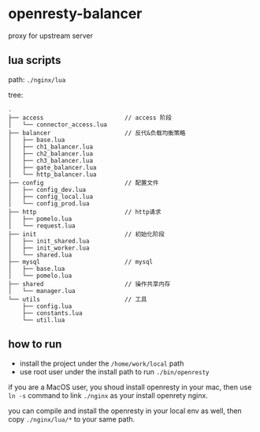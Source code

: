 # openresty-balancer

proxy for upstream server

## lua scripts

path: `./nginx/lua`

tree:

```
.
├── access                       // access 阶段
│   └── connector_access.lua
├── balancer                     // 反代&负载均衡策略
│   ├── base.lua
│   ├── ch1_balancer.lua
│   ├── ch2_balancer.lua
│   ├── ch3_balancer.lua
│   ├── gate_balancer.lua
│   └── http_balancer.lua
├── config                       // 配置文件
│   ├── config_dev.lua
│   ├── config_local.lua
│   └── config_prod.lua
├── http                         // http请求
│   ├── pomelo.lua
│   └── request.lua
├── init                         // 初始化阶段
│   ├── init_shared.lua
│   ├── init_worker.lua
│   └── shared.lua
├── mysql                        // mysql
│   ├── base.lua
│   └── pomelo.lua
├── shared                       // 操作共享内存
│   └── manager.lua
└── utils                        // 工具
    ├── config.lua
    ├── constants.lua
    └── util.lua
```

## how to run

* install the project under the  `/home/work/local` path  
* use root user under the install path to run  `./bin/openresty`

if you are a MacOS user, you shoud install openresty in your mac, then use `ln -s` command to link `./nginx` as your install openrety nginx. 

you can compile and install the openresty in your local env as well, then copy `./nginx/lua/*` to your same path.